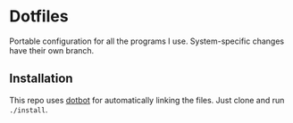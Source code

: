 # Dotfiles

Portable configuration for all the programs I use.
System-specific changes have their own branch.

## Installation

This repo uses [dotbot](https://github.com/anishathalye/dotbot/) for automatically linking the files.
Just clone and run `./install`.
